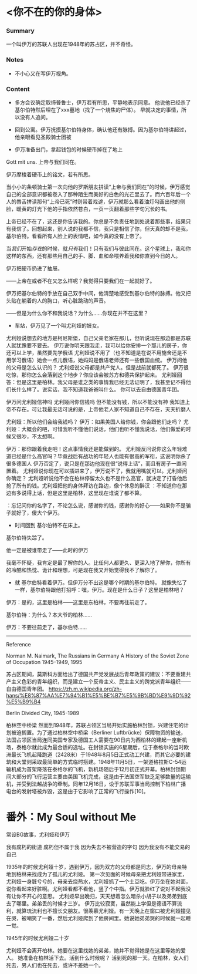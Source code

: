 
# <你不在的你的身体>

### Summary
一个叫伊万的苏联人出现在1948年的苏占区，并不奇怪。



### Notes
- 不小心又在写伊万视角。



### Content

- 多方会议确定取缔普鲁士，伊万若有所思，平静地表示同意。
他说他已经杀了基尔伯特然后埋在了xxx墓地（找了一个烧焦的尸体）。
早就决定的事情，所以没有人追问。

- 回到公寓。伊万抚摸基尔伯特身体，确认他还有脉搏。因为基尔伯特讲起过，他亲眼看见圣殿骑士团被

- 伊万准备出门，拿起钱包的时候硬币掉在了地上

Gott mit uns.
上帝与我们同在。

伊万摩梭着硬币上的铭文，若有所思。

当小小的条顿骑士第一次向他的罗斯朋友拼读“上帝与我们同在”的时候，伊万感觉自己的全部意识都被卷入了那种陌生而美好的白色的光芒里去了。而六百年后一个人的唇舌拼读那句“上帝已死”时则带着戏谑，伊万就那么看着油灯勾画出他的侧脸，暖黄的灯光下他的手指依然苍白，一页一页翻着那些字句冗长的书。

上帝已经不在了，这还是你告诉我的。你总是不负责任地到处说着那些事，结果只有我信了。回想起来，别人说的我都不信，我只是相信了你，但天真的却不是我，基尔伯特。看看所有人脸上的表情吧，如今真的没有上帝了。

当*我们*开始*存在*的时候，就*只有*我们！只有我们与彼此同在。这个星球上，我和你这样的东西，还有那些用自己的手、脚、血和命喂养着我和你直到今日的人。

伊万把硬币扔进了抽屉。

——上帝在或者不在又怎么样呢？我觉得只要我们在一起就好了。

伊万把基尔伯特的手放在自己双手中间，他清楚地感受到基尔伯特的脉搏。他又把头贴在躺着的人的胸口，听心脏跳动的声音。

——但是为什么你不和我说话？为什么……你现在并不在这里？

- 车站，伊万见了一个叫尤利娅的妓女。

尤利娅说想去的地方是柯尼斯堡，自己父亲老家在那儿，但听说现在那边都是苏联人就犹豫要不要去。
伊万说你明天跟我走，我可以给你安排一个那儿的房子，你还可以上学，虽然要先学俄语
尤利娅说不用了（也不知道是在说不用施舍还是不用学习俄语）她会一点儿俄语，她妈妈是俄语老师还有一些俄国血统。
伊万问他的父母是怎么认识的？
尤利娅说父母都是共产党人。但是战前就都死了。
伊万很吃惊，那你怎么会落到这个地步？你应该会被苏方和德共保护起来。
尤利娅回答：但是这里是柏林。我父母是谁之类的事情我已经无法证明了，我甚至记不得他们长什么样了。说实话，我不知道我爸爸叫什么。
你可以去自由德国青年团。

伊万问尤利娅信神吗
尤利娅问你信钱吗
但不能没有钱，所以不能没有神
我知道上帝不存在。可让我最无话可说的是，上帝他老人家不知道自己不存在，天天折磨人

尤利娅：所以他们会给我钱吗？
伊万：如果美国人给你钱，你会跟他们走吗？
尤利娅：大概会的吧，可惜我听不懂他们说话，他们也听不懂我说话，他们做爱的时候又很吵，不太想啊。

伊万：那你跟着我走吧！这点事情我还是能做到的。
尤利娅反问说你这么年轻难道已经是什么高官吗？毕竟战后有战功的年轻人也能有很高的军衔，这说明你杀了很多德国人
伊万否定了，说只是在那边他现在很“说得上话”，而且有房子一直闲置着。
尤利娅说你现在可以插进来了，伊万说不了，我就用嘴就可以。尤利娅问你确定？
尤利娅听说他不会在柏林停留太久也不是什么高官，就决定了打昏他后抢了所有的钱。尤利娅把他的身体拜访在路边，像个休息的醉汉
：不知道你在那边有多说得上话，但是这里是柏林，这里现在谁说了都不算。

：忘记问你的名字了，不论怎么说，感谢你的钱，感谢你的好心——如果你不是骗子就好了，傻大个伊万。

- 时间回到
基尔伯特不在床上。

基尔伯特失踪了。

他一定是被谁带走了——此时的伊万

我毫不怀疑，我肯定是最了解你的人。比任何人都更久、更深入地了解你，你所有的冷酷和热忱、诡计和理想，可是现在我又开始觉得我不了解你了。

- 就
基尔伯特看着伊万。但伊万分不出这是哪个时期的基尔伯特。
就像失忆了一样，基尔伯特跟他打招呼：嘿，伊万。现在是什么日子？这里是柏林吧？

伊万：是的，这里是柏林——这里是东柏林，不要再往前走了。

基尔伯特：为什么？本大爷的柏林……

伊万：不要往前走了，基尔伯特……



____________
Reference

Norman M. Naimark, The Russians in Germany A History of the Soviet Zone of Occupation 1945–1949, 1995

苏占区期间，莫斯科方面给出了德国共产党发展战后青年政策的建议：不要重建共产主义色彩的青年组织，而是建立一个反帝主义、民主主义的跨党派青年组织——自由德国青年团。 
https://zh.m.wikipedia.org/zh-hans/%E8%87%AA%E7%94%B1%E5%BE%B7%E5%9B%BD%E9%9D%92%E5%B9%B4


Berlin Divided City, 1945-1989

柏林空中桥梁
然而到1948年，苏联占领区当局开始实施柏林封锁，兴建住宅的计划被迫搁置。为了通过柏林空中桥梁（Berliner Luftbrücke）保障物资的输送，法国占领区当局连同美国专家及德国工人需要在90日内为西柏林的建起一座新机场，泰格尔就此成为最合适的选址。在封锁实施的6星期后，位于泰格尔的当时欧洲最长飞机起降跑道（2428米）于1948年8月5日正式动工兴建，而其它必要的建筑和大堂则采取最简单的方式临时搭建。1948年11月5日，一架道格拉斯C-54运输机成为首架降落在泰格尔的飞机，新机场随后于12月初正式开幕。柏林封锁期间大部分的飞行运营主要由美国飞机完成，这是由于法国空军缺乏足够数量的运输机，并受到法越战争的牵制。同年12月16日，设于苏联军事当局控制下柏林广播电台的发射塔被炸毁，这是由于它影响了正常的飞行操作[10]。


# 番外：My Soul without Me 
常设BG故事，尤利娅和伊万

我有腐朽的街道
腐朽但不属于我
因为失去不被营造的字句
因为我没有不能交易的自己


1935年的时候尤利娅十岁，遇到伊万，因为双方的父母都是同志，伊万的母亲特地到柏林来找成为了孤儿的尤利娅。
第一次见面的时候母亲把尤利娅带进家里，尤利娅一身脏兮兮的，母亲去烧热水，尤利娅抓了一个土豆吃。伊万坐在她对面，说你看起来好脏啊。尤利娅看都不看他，竖了个中指。伊万就脸红了说对不起我没有让你不开心的意思。
尤利娅早出晚归，天天想着怎么暗杀小胡子以及弟弟到底去了哪里。弟弟丢的时候才三岁。
伊万比较寂寞，虽然能上学但是德语不算流利，就算琉流利也不擅长交朋友。很羡慕尤利娅。有一天晚上在窗口被尤利娅撞见在哭，被嘲笑了一番，然后尤利娅爬到了他房间里。她说她弟弟哭的时候就一起睡一觉。

1945年的时候尤利娅二十岁

尤利娅不会离开柏林。她要在这里找她的弟弟，她并不觉得她是在这里等她的爱人。
她准备在柏林活下去。活到什么时候呢？
活到死的那一天。在柏林，女人们死去，男人们也在死去，或许不差她一个。
